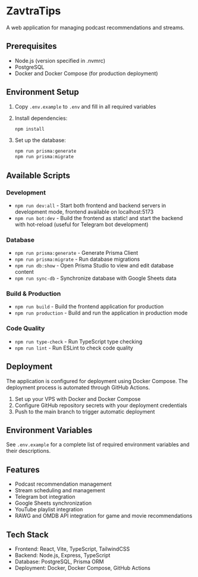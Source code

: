 # ZavtraTips

A web application for managing podcast recommendations and streams.

## Prerequisites

- Node.js (version specified in .nvmrc)
- PostgreSQL
- Docker and Docker Compose (for production deployment)

## Environment Setup

1. Copy `.env.example` to `.env` and fill in all required variables

2. Install dependencies:
   ```bash
   npm install
   ```

3. Set up the database:
   ```bash
   npm run prisma:generate
   npm run prisma:migrate
   ```

## Available Scripts

### Development

- `npm run dev:all` - Start both frontend and backend servers in development mode, frontend available on localhost:5173
- `npm run bot:dev` - Build the frontend as static! and start the backend with hot-reload (useful for Telegram bot development)

### Database

- `npm run prisma:generate` - Generate Prisma Client
- `npm run prisma:migrate` - Run database migrations
- `npm run db:show` - Open Prisma Studio to view and edit database content
- `npm run sync-db` - Synchronize database with Google Sheets data

### Build & Production

- `npm run build` - Build the frontend application for production
- `npm run production` - Build and run the application in production mode

### Code Quality

- `npm run type-check` - Run TypeScript type checking
- `npm run lint` - Run ESLint to check code quality

## Deployment

The application is configured for deployment using Docker Compose. The deployment process is automated through GitHub Actions.

1. Set up your VPS with Docker and Docker Compose
2. Configure GitHub repository secrets with your deployment credentials
3. Push to the main branch to trigger automatic deployment

## Environment Variables

See `.env.example` for a complete list of required environment variables and their descriptions.

## Features

- Podcast recommendation management
- Stream scheduling and management
- Telegram bot integration
- Google Sheets synchronization
- YouTube playlist integration
- RAWG and OMDB API integration for game and movie recommendations

## Tech Stack

- Frontend: React, Vite, TypeScript, TailwindCSS
- Backend: Node.js, Express, TypeScript
- Database: PostgreSQL, Prisma ORM
- Deployment: Docker, Docker Compose, GitHub Actions 